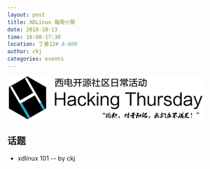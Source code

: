 ```yaml
---
layout: post
title: XDLinux 每周小聚
date: 2018-10-13
time: 16:00-17:30
location: 丁香12# A-600
author: ckj
categories: events
---
```

![Hacking Thursday](/picture/h4/h4.png)

## 话题

* xdlinux 101 -- by ckj
